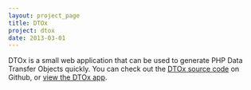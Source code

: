 ```yaml
---
layout: project_page
title: DTOx
project: dtox
date: 2013-03-01
---
```

DTOx is a small web application that can be used to generate PHP Data Transfer Objects quickly. You can check out the [DTOx source code](https://github.com/jasonrobertfox/DTOx) on Github, or [view the DTOx app](http://dtox.gopagoda.com/).
